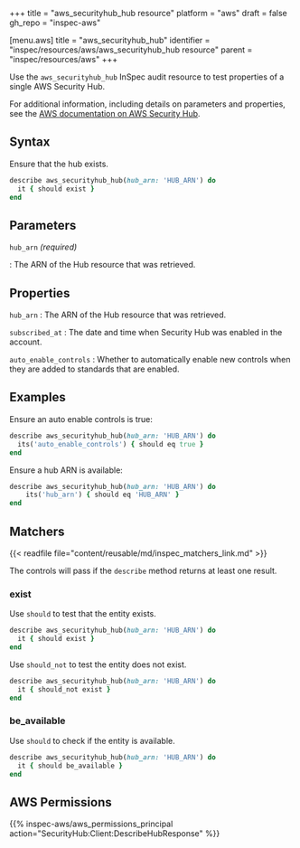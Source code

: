 +++
title = "aws_securityhub_hub resource"
platform = "aws"
draft = false
gh_repo = "inspec-aws"

[menu.aws]
title = "aws_securityhub_hub"
identifier = "inspec/resources/aws/aws_securityhub_hub resource"
parent = "inspec/resources/aws"
+++

Use the `aws_securityhub_hub` InSpec audit resource to test properties of a single AWS Security Hub.

For additional information, including details on parameters and properties, see the [AWS documentation on AWS Security Hub](https://docs.aws.amazon.com/securityhub/1.0/APIReference/API_DescribeHub.html).

## Syntax

Ensure that the hub exists.

```ruby
describe aws_securityhub_hub(hub_arn: 'HUB_ARN') do
  it { should exist }
end
```

## Parameters

`hub_arn` _(required)_

: The ARN of the Hub resource that was retrieved.

## Properties

`hub_arn`
: The ARN of the Hub resource that was retrieved.

`subscribed_at`
: The date and time when Security Hub was enabled in the account.

`auto_enable_controls`
: Whether to automatically enable new controls when they are added to standards that are enabled.

## Examples

Ensure an auto enable controls is true:

```ruby
describe aws_securityhub_hub(hub_arn: 'HUB_ARN') do
  its('auto_enable_controls') { should eq true }
end
```

Ensure a hub ARN is available:

```ruby
describe aws_securityhub_hub(hub_arn: 'HUB_ARN') do
    its('hub_arn') { should eq 'HUB_ARN' }
end
```

## Matchers

{{< readfile file="content/reusable/md/inspec_matchers_link.md" >}}

The controls will pass if the `describe` method returns at least one result.

### exist

Use `should` to test that the entity exists.

```ruby
describe aws_securityhub_hub(hub_arn: 'HUB_ARN') do
  it { should exist }
end
```

Use `should_not` to test the entity does not exist.

```ruby
describe aws_securityhub_hub(hub_arn: 'HUB_ARN') do
  it { should_not exist }
end
```

### be_available

Use `should` to check if the entity is available.

```ruby
describe aws_securityhub_hub(hub_arn: 'HUB_ARN') do
  it { should be_available }
end
```

## AWS Permissions

{{% inspec-aws/aws_permissions_principal action="SecurityHub:Client:DescribeHubResponse" %}}
